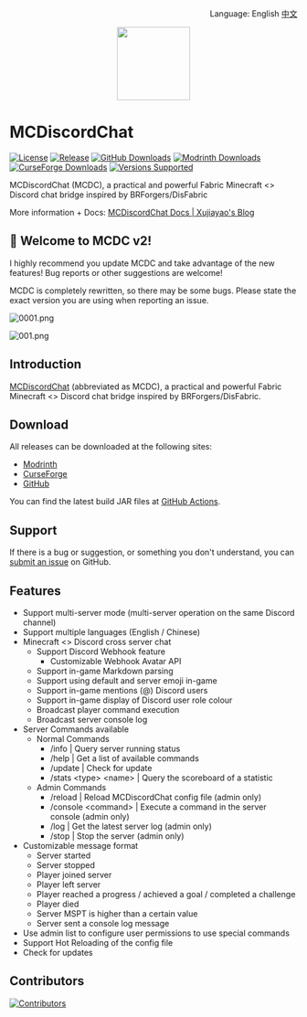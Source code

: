 <div align="right">
Language: English <a href="/README_CN.md">中文</a>
</div>

<p align="center">
<img width=128 src="https://cdn.jsdelivr.net/gh/Xujiayao/MCDiscordChat@master/src/main/resources/assets/mcdiscordchat/icon.png">
</p>

# MCDiscordChat

[![License](https://img.shields.io/github/license/xujiayao/MCDiscordChat?logo=github)](https://github.com/Xujiayao/MCDiscordChat/blob/master/LICENSE)
[![Release](https://img.shields.io/github/v/release/xujiayao/MCDiscordChat?logo=github)](https://github.com/Xujiayao/MCDiscordChat/releases)
[![GitHub Downloads](https://img.shields.io/github/downloads/xujiayao/MCDiscordChat/total?logo=github)](https://github.com/Xujiayao/MCDiscordChat/releases)
[![Modrinth Downloads](https://img.shields.io/modrinth/dt/mcdiscordchat?label=modrinth%20downloads)](https://modrinth.com/mod/mcdiscordchat)
[![CurseForge Downloads](https://cf.way2muchnoise.eu/full_mcdiscordchat_downloads.svg)](https://www.curseforge.com/minecraft/mc-mods/mcdiscordchat)
[![Versions Supported](https://cf.way2muchnoise.eu/versions/mcdiscordchat.svg)](https://www.curseforge.com/minecraft/mc-mods/mcdiscordchat)

MCDiscordChat (MCDC), a practical and powerful Fabric Minecraft <> Discord chat bridge inspired by BRForgers/DisFabric

More information + Docs: [MCDiscordChat Docs | Xujiayao's Blog](https://blog.xujiayao.top/posts/4ba0a17a/)

## 🥳 Welcome to MCDC v2!

I highly recommend you update MCDC and take advantage of the new features! Bug reports or other suggestions are welcome!

MCDC is completely rewritten, so there may be some bugs. Please state the exact version you are using when reporting an issue.

![0001.png](https://cdn.jsdelivr.net/gh/Xujiayao/BlogSource@master/source/file/posts/4ba0a17a/0001.png)

![001.png](https://cdn.jsdelivr.net/gh/Xujiayao/BlogSource@master/source/file/posts/4ba0a17a/001.png)

## Introduction

[MCDiscordChat](https://github.com/Xujiayao/MCDiscordChat) (abbreviated as MCDC), a practical and powerful Fabric Minecraft <> Discord chat bridge inspired by BRForgers/DisFabric.

## Download

All releases can be downloaded at the following sites:

- [Modrinth](https://modrinth.com/mod/mcdiscordchat/versions)
- [CurseForge](https://www.curseforge.com/minecraft/mc-mods/mcdiscordchat/files)
- [GitHub](https://github.com/Xujiayao/MCDiscordChat/releases)

You can find the latest build JAR files at [GitHub Actions](https://github.com/Xujiayao/MCDiscordChat/actions).

## Support

If there is a bug or suggestion, or something you don't understand, you can [submit an issue](https://github.com/Xujiayao/MCDiscordChat/issues/new/choose) on GitHub.

## Features

- Support multi-server mode (multi-server operation on the same Discord channel)
- Support multiple languages (English / Chinese)
- Minecraft <> Discord cross server chat
  - Support Discord Webhook feature
    - Customizable Webhook Avatar API
  - Support in-game Markdown parsing
  - Support using default and server emoji in-game
  - Support in-game mentions (@) Discord users
  - Support in-game display of Discord user role colour
  - Broadcast player command execution
  - Broadcast server console log
- Server Commands available
  - Normal Commands
    - /info                    | Query server running status
    - /help                    | Get a list of available commands
    - /update                  | Check for update
    - /stats \<type\> \<name\> | Query the scoreboard of a statistic
  - Admin Commands
    - /reload                  | Reload MCDiscordChat config file (admin only)
    - /console \<command\>     | Execute a command in the server console (admin only)
    - /log                     | Get the latest server log (admin only)
    - /stop                    | Stop the server (admin only)
- Customizable message format
  - Server started
  - Server stopped
  - Player joined server
  - Player left server
  - Player reached a progress / achieved a goal / completed a challenge
  - Player died
  - Server MSPT is higher than a certain value
  - Server sent a console log message
- Use admin list to configure user permissions to use special commands
- Support Hot Reloading of the config file
- Check for updates

## Contributors

[![Contributors](https://contrib.rocks/image?repo=xujiayao/mcdiscordchat)](https://github.com/Xujiayao/mcdiscordchat/graphs/contributors)